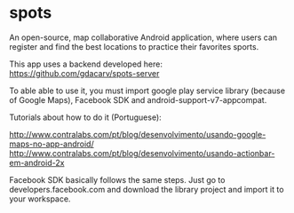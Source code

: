 spots
=====

An open-source, map collaborative Android application, where users can register and find the best locations to practice their favorites sports. 

This app uses a backend developed here: https://github.com/gdacarv/spots-server

To able able to use it, you must import google play service library (because of Google Maps), Facebook SDK and android-support-v7-appcompat.


Tutorials about how to do it (Portuguese): 

http://www.contralabs.com/pt/blog/desenvolvimento/usando-google-maps-no-app-android/
http://www.contralabs.com/pt/blog/desenvolvimento/usando-actionbar-em-android-2x

Facebook SDK basically follows the same steps. Just go to developers.facebook.com and download the library project and import it to your workspace.
